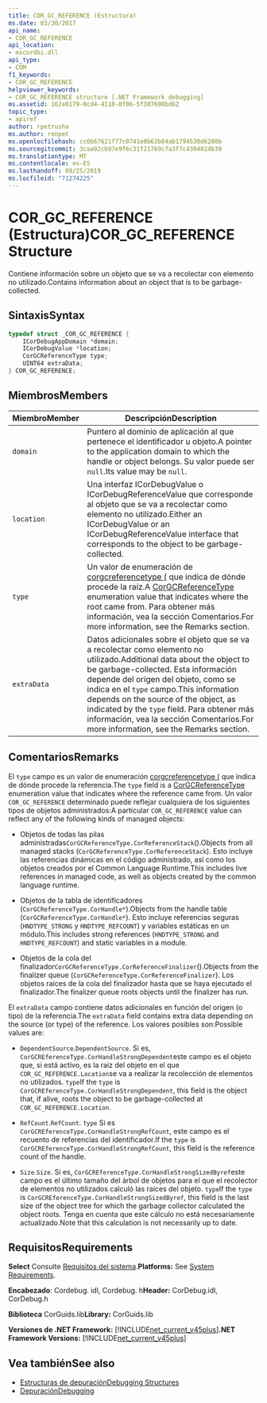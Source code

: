 ```yaml
---
title: COR_GC_REFERENCE (Estructura)
ms.date: 03/30/2017
api_name:
- COR_GC_REFERENCE
api_location:
- mscordbi.dll
api_type:
- COM
f1_keywords:
- COR_GC_REFERENCE
helpviewer_keywords:
- COR_GC_REFERENCE structure [.NET Framework debugging]
ms.assetid: 162e8179-0cd4-4110-8f06-5f387698bd62
topic_type:
- apiref
author: rpetrusha
ms.author: ronpet
ms.openlocfilehash: cc0b67621f77c0741e0b63b84ab1794530d6280b
ms.sourcegitcommit: 3caa92cb97e9f6c31f21769c7a3f7c4304024b39
ms.translationtype: MT
ms.contentlocale: es-ES
ms.lasthandoff: 09/25/2019
ms.locfileid: "71274225"
---
```

# <a name="cor_gc_reference-structure"></a><span data-ttu-id="a6d95-102">COR_GC_REFERENCE (Estructura)</span><span class="sxs-lookup"><span data-stu-id="a6d95-102">COR_GC_REFERENCE Structure</span></span>
<span data-ttu-id="a6d95-103">Contiene información sobre un objeto que se va a recolectar con elemento no utilizado.</span><span class="sxs-lookup"><span data-stu-id="a6d95-103">Contains information about an object that is to be garbage-collected.</span></span>  
  
## <a name="syntax"></a><span data-ttu-id="a6d95-104">Sintaxis</span><span class="sxs-lookup"><span data-stu-id="a6d95-104">Syntax</span></span>  
  
```cpp  
typedef struct _COR_GC_REFERENCE {  
    ICorDebugAppDomain *domain;   
    ICorDebugValue *location;  
    CorGCReferenceType type;  
    UINT64 extraData;  
} COR_GC_REFERENCE;  
```  
  
## <a name="members"></a><span data-ttu-id="a6d95-105">Miembros</span><span class="sxs-lookup"><span data-stu-id="a6d95-105">Members</span></span>  
  
|<span data-ttu-id="a6d95-106">Miembro</span><span class="sxs-lookup"><span data-stu-id="a6d95-106">Member</span></span>|<span data-ttu-id="a6d95-107">Descripción</span><span class="sxs-lookup"><span data-stu-id="a6d95-107">Description</span></span>|  
|------------|-----------------|  
|`domain`|<span data-ttu-id="a6d95-108">Puntero al dominio de aplicación al que pertenece el identificador u objeto.</span><span class="sxs-lookup"><span data-stu-id="a6d95-108">A pointer to the application domain to which the handle or object belongs.</span></span> <span data-ttu-id="a6d95-109">Su valor puede ser `null`.</span><span class="sxs-lookup"><span data-stu-id="a6d95-109">Its value may be `null`.</span></span>|  
|`location`|<span data-ttu-id="a6d95-110">Una interfaz ICorDebugValue o ICorDebugReferenceValue que corresponde al objeto que se va a recolectar como elemento no utilizado.</span><span class="sxs-lookup"><span data-stu-id="a6d95-110">Either an ICorDebugValue or an ICorDebugReferenceValue interface that corresponds to the object to be garbage-collected.</span></span>|  
|`type`|<span data-ttu-id="a6d95-111">Un valor de enumeración de [corgcreferencetype (](corgcreferencetype-enumeration.md) que indica de dónde procede la raíz.</span><span class="sxs-lookup"><span data-stu-id="a6d95-111">A [CorGCReferenceType](corgcreferencetype-enumeration.md) enumeration value that indicates where the root came from.</span></span> <span data-ttu-id="a6d95-112">Para obtener más información, vea la sección Comentarios.</span><span class="sxs-lookup"><span data-stu-id="a6d95-112">For more information, see the Remarks section.</span></span>|  
|`extraData`|<span data-ttu-id="a6d95-113">Datos adicionales sobre el objeto que se va a recolectar como elemento no utilizado.</span><span class="sxs-lookup"><span data-stu-id="a6d95-113">Additional data about the object to be garbage-collected.</span></span> <span data-ttu-id="a6d95-114">Esta información depende del origen del objeto, como se indica en el `type` campo.</span><span class="sxs-lookup"><span data-stu-id="a6d95-114">This information depends on the source of the object, as indicated by the `type` field.</span></span> <span data-ttu-id="a6d95-115">Para obtener más información, vea la sección Comentarios.</span><span class="sxs-lookup"><span data-stu-id="a6d95-115">For more information, see the Remarks section.</span></span>|  
  
## <a name="remarks"></a><span data-ttu-id="a6d95-116">Comentarios</span><span class="sxs-lookup"><span data-stu-id="a6d95-116">Remarks</span></span>  
 <span data-ttu-id="a6d95-117">El `type` campo es un valor de enumeración [corgcreferencetype (](corgcreferencetype-enumeration.md) que indica de dónde procede la referencia.</span><span class="sxs-lookup"><span data-stu-id="a6d95-117">The `type` field is a [CorGCReferenceType](corgcreferencetype-enumeration.md) enumeration value that indicates where the reference came from.</span></span> <span data-ttu-id="a6d95-118">Un valor `COR_GC_REFERENCE` determinado puede reflejar cualquiera de los siguientes tipos de objetos administrados:</span><span class="sxs-lookup"><span data-stu-id="a6d95-118">A particular `COR_GC_REFERENCE` value can reflect any of the following kinds of managed objects:</span></span>  
  
- <span data-ttu-id="a6d95-119">Objetos de todas las pilas administradas`CorGCReferenceType.CorReferenceStack`().</span><span class="sxs-lookup"><span data-stu-id="a6d95-119">Objects from all managed stacks (`CorGCReferenceType.CorReferenceStack`).</span></span> <span data-ttu-id="a6d95-120">Esto incluye las referencias dinámicas en el código administrado, así como los objetos creados por el Common Language Runtime.</span><span class="sxs-lookup"><span data-stu-id="a6d95-120">This includes live references in managed code, as well as objects created by the common language runtime.</span></span>  
  
- <span data-ttu-id="a6d95-121">Objetos de la tabla de identificadores (`CorGCReferenceType.CorHandle*`).</span><span class="sxs-lookup"><span data-stu-id="a6d95-121">Objects from the handle table (`CorGCReferenceType.CorHandle*`).</span></span> <span data-ttu-id="a6d95-122">Esto incluye referencias seguras (`HNDTYPE_STRONG` y `HNDTYPE_REFCOUNT`) y variables estáticas en un módulo.</span><span class="sxs-lookup"><span data-stu-id="a6d95-122">This includes strong references (`HNDTYPE_STRONG` and `HNDTYPE_REFCOUNT`) and static variables in a module.</span></span>  
  
- <span data-ttu-id="a6d95-123">Objetos de la cola del finalizador`CorGCReferenceType.CorReferenceFinalizer`().</span><span class="sxs-lookup"><span data-stu-id="a6d95-123">Objects from the finalizer queue (`CorGCReferenceType.CorReferenceFinalizer`).</span></span> <span data-ttu-id="a6d95-124">Los objetos raíces de la cola del finalizador hasta que se haya ejecutado el finalizador.</span><span class="sxs-lookup"><span data-stu-id="a6d95-124">The finalizer queue roots objects until the finalizer has run.</span></span>  
  
 <span data-ttu-id="a6d95-125">El `extraData` campo contiene datos adicionales en función del origen (o tipo) de la referencia.</span><span class="sxs-lookup"><span data-stu-id="a6d95-125">The `extraData` field contains extra data depending on the source (or type) of the reference.</span></span> <span data-ttu-id="a6d95-126">Los valores posibles son:</span><span class="sxs-lookup"><span data-stu-id="a6d95-126">Possible values are:</span></span>  
  
- <span data-ttu-id="a6d95-127">`DependentSource`.</span><span class="sxs-lookup"><span data-stu-id="a6d95-127">`DependentSource`.</span></span> <span data-ttu-id="a6d95-128">Si es, `CorGCREferenceType.CorHandleStrongDependent`este campo es el objeto que, si está activo, es la raíz del objeto en el que `COR_GC_REFERENCE.Location`se va a realizar la recolección de elementos no utilizados. `type`</span><span class="sxs-lookup"><span data-stu-id="a6d95-128">If the `type` is `CorGCREferenceType.CorHandleStrongDependent`, this field is the object that, if alive, roots the object to be garbage-collected at `COR_GC_REFERENCE.Location`.</span></span>  
  
- <span data-ttu-id="a6d95-129">`RefCount`.</span><span class="sxs-lookup"><span data-stu-id="a6d95-129">`RefCount`.</span></span> <span data-ttu-id="a6d95-130">`type` Si es `CorGCREferenceType.CorHandleStrongRefCount`, este campo es el recuento de referencias del identificador.</span><span class="sxs-lookup"><span data-stu-id="a6d95-130">If the `type` is `CorGCREferenceType.CorHandleStrongRefCount`, this field is the reference count of the handle.</span></span>  
  
- <span data-ttu-id="a6d95-131">`Size`.</span><span class="sxs-lookup"><span data-stu-id="a6d95-131">`Size`.</span></span> <span data-ttu-id="a6d95-132">Si es, `CorGCREferenceType.CorHandleStrongSizedByref`este campo es el último tamaño del árbol de objetos para el que el recolector de elementos no utilizados calculó las raíces del objeto. `type`</span><span class="sxs-lookup"><span data-stu-id="a6d95-132">If the `type` is `CorGCREferenceType.CorHandleStrongSizedByref`, this field is the last size of the object tree for which the garbage collector calculated the object roots.</span></span> <span data-ttu-id="a6d95-133">Tenga en cuenta que este cálculo no está necesariamente actualizado.</span><span class="sxs-lookup"><span data-stu-id="a6d95-133">Note that this calculation is not necessarily up to date.</span></span>  
  
## <a name="requirements"></a><span data-ttu-id="a6d95-134">Requisitos</span><span class="sxs-lookup"><span data-stu-id="a6d95-134">Requirements</span></span>  
 <span data-ttu-id="a6d95-135">**Select** Consulte [Requisitos del sistema](../../get-started/system-requirements.md).</span><span class="sxs-lookup"><span data-stu-id="a6d95-135">**Platforms:** See [System Requirements](../../get-started/system-requirements.md).</span></span>  
  
 <span data-ttu-id="a6d95-136">**Encabezado**: Cordebug. idl, Cordebug. h</span><span class="sxs-lookup"><span data-stu-id="a6d95-136">**Header:** CorDebug.idl, CorDebug.h</span></span>  
  
 <span data-ttu-id="a6d95-137">**Biblioteca** CorGuids.lib</span><span class="sxs-lookup"><span data-stu-id="a6d95-137">**Library:** CorGuids.lib</span></span>  
  
 <span data-ttu-id="a6d95-138">**Versiones de .NET Framework:** [!INCLUDE[net_current_v45plus](../../../../includes/net-current-v45plus-md.md)]</span><span class="sxs-lookup"><span data-stu-id="a6d95-138">**.NET Framework Versions:** [!INCLUDE[net_current_v45plus](../../../../includes/net-current-v45plus-md.md)]</span></span>  
  
## <a name="see-also"></a><span data-ttu-id="a6d95-139">Vea también</span><span class="sxs-lookup"><span data-stu-id="a6d95-139">See also</span></span>

- [<span data-ttu-id="a6d95-140">Estructuras de depuración</span><span class="sxs-lookup"><span data-stu-id="a6d95-140">Debugging Structures</span></span>](debugging-structures.md)
- [<span data-ttu-id="a6d95-141">Depuración</span><span class="sxs-lookup"><span data-stu-id="a6d95-141">Debugging</span></span>](index.md)
